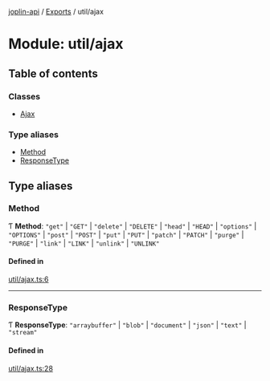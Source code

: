 [joplin-api](../README.md) / [Exports](../modules.md) / util/ajax

# Module: util/ajax

## Table of contents

### Classes

- [Ajax](../classes/util_ajax.Ajax.md)

### Type aliases

- [Method](util_ajax.md#method)
- [ResponseType](util_ajax.md#responsetype)

## Type aliases

### Method

Ƭ **Method**: `"get"` \| `"GET"` \| `"delete"` \| `"DELETE"` \| `"head"` \| `"HEAD"` \| `"options"` \| `"OPTIONS"` \| `"post"` \| `"POST"` \| `"put"` \| `"PUT"` \| `"patch"` \| `"PATCH"` \| `"purge"` \| `"PURGE"` \| `"link"` \| `"LINK"` \| `"unlink"` \| `"UNLINK"`

#### Defined in

[util/ajax.ts:6](https://github.com/rxliuli/joplin-utils/blob/f2c832f/libs/joplin-api/src/util/ajax.ts#L6)

---

### ResponseType

Ƭ **ResponseType**: `"arraybuffer"` \| `"blob"` \| `"document"` \| `"json"` \| `"text"` \| `"stream"`

#### Defined in

[util/ajax.ts:28](https://github.com/rxliuli/joplin-utils/blob/f2c832f/libs/joplin-api/src/util/ajax.ts#L28)
